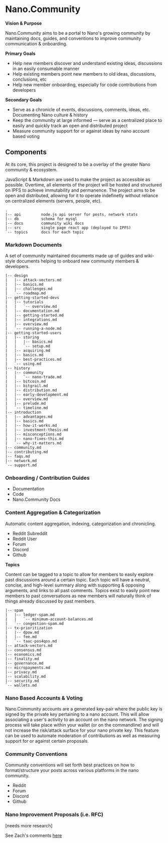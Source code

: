 # Nano.Community

**Vision & Purpose**

Nano.Community aims to be a portal to Nano's growing community by maintaining docs, guides, and conventions to improve community communication & onboarding.

**Primary Goals**

- Help new members discover and understand existing ideas, discussions in an easily consumable manner
- Help existing members point new members to old ideas, discussions, conclusions, etc
- Help new member onboarding, especially for code contributions from developers

**Secondary Goals**

- Serve as a chronicle of events, discussions, comments, ideas, etc. Documenting Nano culture & history
- Keep the community at large informed — serve as a centralized place to easily and quickly track an open and distributed project
- Measure community support for or against ideas by nano account based voting

## Components

At its core, this project is designed to be a overlay of the greater Nano community & ecosystem.

JavaScript & Markdown are used to make the project as accessible as possible. Overtime, all elements of the project will be hosted and structured on IPFS to achieve immutability and permanence. The project aims to be open and distributed, allowing for it to operate indefinetly without reliance on centralized elements (servers, people, etc).

```
.
|-- api         node.js api server for posts, network stats
|-- db          schema for mysql
|-- docs        community wiki docs
|-- src         single page react app (deployed to IPFS)
`-- topics      docs for each topic
```

### Markdown Documents

A set of community maintained documents made up of guides and wiki-style documents helping to onboard new community members & developers.

```
|-- design
|   |-- attack-vectors.md
|   |-- basics.md
|   |-- challenges.md
|   `-- roadmap.md
|-- getting-started-devs
|   |-- tutorials
|   |   `-- overview.md
|   |-- documentation.md
|   |-- getting-started.md
|   |-- integrations.md
|   |-- overview.md
|   `-- running-a-node.md
|-- getting-started-users
|   |-- storing
|   |   |-- basics.md
|   |   `-- setup.md
|   |-- acquiring.md
|   |-- basics.md
|   |-- best-practices.md
|   `-- using.md
|-- history
|   |-- community
|   |   `-- nano-trade.md
|   |-- bitcoin.md
|   |-- bitgrail.md
|   |-- distribution.md
|   |-- early-development.md
|   |-- overview.md
|   |-- prelude.md
|   `-- timeline.md
|-- introduction
|   |-- advantages.md
|   |-- basics.md
|   |-- how-it-works.md
|   |-- investment-thesis.md
|   |-- misconceptions.md
|   |-- nano-fixes-this.md
|   `-- why-it-matters.md
|-- community.md
|-- contributing.md
|-- faqs.md
|-- network.md
`-- support.md
```

### Onboarding / Contribution Guides

- Documentation
- Code
- Nano.Community Docs

### Content Aggregation & Categorization

Automatic content aggregation, indexing, categorization and chronicling.

- Reddit Subreddit
- Reddit User
- Forum
- Discord
- Github

**Topics**

Content can be tagged to a topic to allow for members to easily explore past discussions around a certain topic. Each topic will have a neutral, concise, and high-level summary along with supporting & opposing arguments, and links to all past comments. Topics exist to easily point new members to past conversations as new members will naturally think of things already discussed by past members.

```
|-- spam
|   |-- ledger-spam.md
|   |   `-- minimum-account-balances.md
|   `-- congestion-spam.md
|-- tx-prioritization
|   |-- dpow.md
|   |-- fee.md
|   `-- taac-pos4qos.md
|-- attack-vectors.md
|-- consensus.md
|-- economics.md
|-- finality.md
|-- governance.md
|-- micropayments.md
|-- privacy.md
|-- scalability.md
|-- security.md
`-- wallets.md
```

### Nano Based Accounts & Voting

Nano.Community accounts are a generated key-pair where the public key is signed by the private key pertaining to a nano account. This will allow associating a user's activity to an account on the nano network. The signing process will take place within your wallet (or on the commandline) and will not increase the risk/attack surface for your nano private key. This feature can be used to automate moderation of contributions as well as measuring support for or against certain proposals.

### Community Conventions

Community conventions will set forth best practices on how to format/structure your posts across various platforms in the nano community.

- Reddit
- Forum
- Discord
- Github

### Nano Improvement Proposals (i.e. RFC)

[needs more research]

See Zach's comments [here](https://www.reddit.com/r/nanocurrency/comments/m8l9j8/building_oss_infrastructure_to_help_improve/gru1unt)
